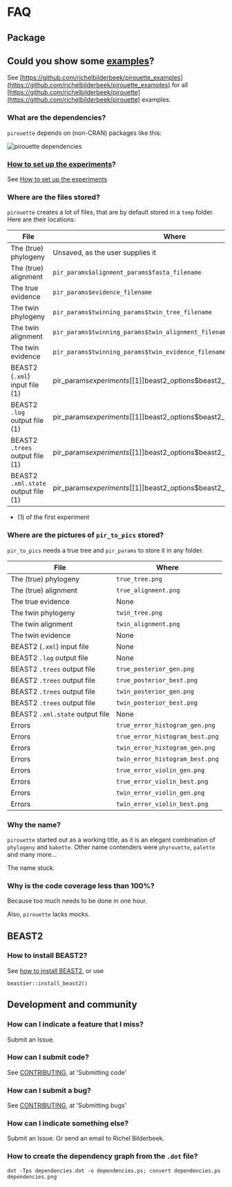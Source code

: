 # FAQ

## Package

## Could you show some [examples](https://github.com/richelbilderbeek/pirouette_examples)?

See [https://github.com/richelbilderbeek/pirouette_examples](https://github.com/richelbilderbeek/pirouette_examples)
for all [https://github.com/richelbilderbeek/pirouette](https://github.com/richelbilderbeek/pirouette)
examples.

### What are the dependencies?

`pirouette` depends on (non-CRAN) packages like this:

![pirouette dependencies](pirouette.png)

### [How to set up the experiments](how_to_set_up_experiments.md)?

See [How to set up the experiments](how_to_set_up_experiments.md)

### Where are the files stored?

`pirouette` creates a lot of files, that are by default stored
in a `temp` folder. Here are their locations:

File                               |Where
-----------------------------------|-----------------------------------------------------------------------
The (true) phylogeny               |Unsaved, as the user supplies it
The (true) alignment               |`pir_params$alignment_params$fasta_filename`
The true evidence                  |`pir_params$evidence_filename`
The twin phylogeny                 |`pir_params$twinning_params$twin_tree_filename`
The twin alignment                 |`pir_params$twinning_params$twin_alignment_filename`
The twin evidence                  |`pir_params$twinning_params$twin_evidence_filename`
BEAST2 (`.xml`) input file (1)     |pir_params$experiments[[1]]$beast2_options$beast2_input_filename
BEAST2 `.log` output file (1)      |pir_params$experiments[[1]]$beast2_options$beast2_output_log_filename
BEAST2 `.trees` output file (1)    |pir_params$experiments[[1]]$beast2_options$beast2_output_trees_filename
BEAST2 `.xml.state` output file (1)|pir_params$experiments[[1]]$beast2_options$beast2_output_state_filename

 * (1) of the first experiment

### Where are the pictures of `pir_to_pics` stored?

`pir_to_pics` needs a true tree and `pir_params` 
to store it in any folder.

File                               |Where
-----------------------------------|-----------------------------------------------------------------------
The (true) phylogeny               |`true_tree.png`
The (true) alignment               |`true_alignment.png`
The true evidence                  |None
The twin phylogeny                 |`twin_tree.png`
The twin alignment                 |`twin_alignment.png`
The twin evidence                  |None
BEAST2 (`.xml`) input file         |None
BEAST2 `.log` output file          |None
BEAST2 `.trees` output file        |`true_posterior_gen.png`
BEAST2 `.trees` output file        |`true_posterior_best.png`
BEAST2 `.trees` output file        |`twin_posterior_gen.png`
BEAST2 `.trees` output file        |`twin_posterior_best.png`
BEAST2 `.xml.state` output file    |None
Errors                             |`true_error_histogram_gen.png`
Errors                             |`true_error_histogram_best.png`
Errors                             |`twin_error_histogram_gen.png`
Errors                             |`twin_error_histogram_best.png`
Errors                             |`true_error_violin_gen.png`
Errors                             |`true_error_violin_best.png`
Errors                             |`twin_error_violin_gen.png`
Errors                             |`twin_error_violin_best.png`

### Why the name?

`pirouette` started out as a working title, as it is an elegant
combination of `phylogeny` and `babette`. Other name contenders 
were `phyrouette`, `palette` and many more...

The name stuck.

### Why is the code coverage less than 100%?

Because too much needs to be done in one hour.

Also, `pirouette` lacks mocks. 

## BEAST2

### How to install BEAST2?

See [how to install BEAST2](https://github.com/ropensci/beastier/blob/master/doc/install.md#install-beast2),
or use

```{r}
beastier::install_beast2()
```

## Development and community

### How can I indicate a feature that I miss?

Submit an Issue.

### How can I submit code?

See [CONTRIBUTING](../CONTRIBUTING.md), at 'Submitting code'

### How can I submit a bug?

See [CONTRIBUTING](../CONTRIBUTING.md), at 'Submitting bugs' 

### How can I indicate something else?

Submit an Issue. Or send an email to Richel Bilderbeek.

### How to create the dependency graph from the `.dot` file?

```
dot -Tps dependencies.dot -o dependencies.ps; convert dependencies.ps dependencies.png
```

